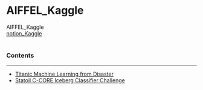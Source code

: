 # AIFFEL_Kaggle
AIFFEL_Kaggle  
[notion_Kaggle](https://www.notion.so/jaeheee/Kaggle-2df3b8b8c0584a5aa6244007db1f3fa7)
<br>
<br>

### Contents
---
- [Titanic Machine Learning from Disaster](https://github.com/JaeHeee/AIFFEL_Kaggle/blob/master/Tutorial/Titanic%20Machine%20Learning%20from%20Disaster.ipynb)
- [Statoil C-CORE Iceberg Classifier Challenge](https://github.com/JaeHeee/AIFFEL_Kaggle/blob/master/Tutorial/Statoil%20C-CORE%20Iceberg%20Classifier%20Challenge.ipynb)